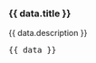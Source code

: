 <script setup>
import {data} from "./example.data.ts"
</script>

### {{ data.title }}

{{ data.description }}

<!-- @content -->

<pre>{{ data }}</pre>
